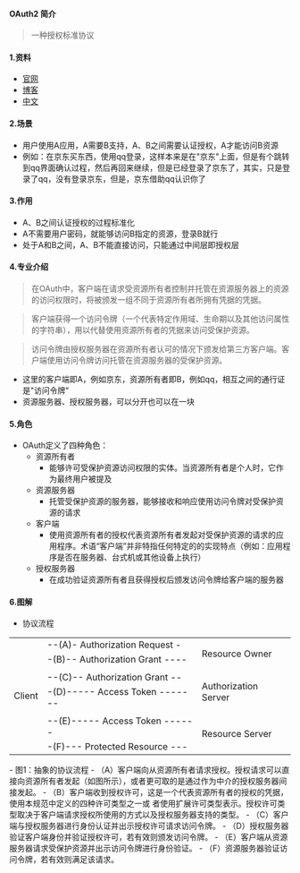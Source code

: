#### OAuth2 简介
> 一种授权标准协议

#### 1.资料
  - [官网](https:www.baidu.com)
  - [博客](http://www.ruanyifeng.com/blog/2014/05/oauth_2_0.html)
  - [中文](http://colobu.com/2017/04/28/oauth2-rfc6749/?utm_source=tuicool&utm_medium=referral)

#### 2.场景
  - 用户使用A应用，A需要B支持，A、B之间需要认证授权，A才能访问B资源
  - 例如：在京东买东西，使用qq登录，这样本来是在"京东"上面，但是有个跳转到qq界面确认过程，然后再回来继续，但是已经登录了京东了，其实，只是登录了qq，没有登录京东，但是，京东借助qq认识你了

#### 3.作用
  - A、B之间认证授权的过程标准化
  - A不需要用户密码，就能够访问B指定的资源，登录B就行
  - 处于A和B之间，A、B不能直接访问，只能通过中间层即授权层

#### 4.专业介绍
> 在OAuth中，客户端在请求受资源所有者控制并托管在资源服务器上的资源的访问权限时，将被颁发一组不同于资源所有者所拥有凭据的凭据。

> 客户端获得一个访问令牌（一个代表特定作用域、生命期以及其他访问属性的字符串），用以代替使用资源所有者的凭据来访问受保护资源。

> 访问令牌由授权服务器在资源所有者认可的情况下颁发给第三方客户端。客户端使用访问令牌访问托管在资源服务器的受保护资源。

  - 这里的客户端即A，例如京东，资源所有者即B，例如qq，相互之间的通行证是"访问令牌"
  - 资源服务器、授权服务器，可以分开也可以在一块

#### 5.角色
  - OAuth定义了四种角色：
    - 资源所有者
      - 能够许可受保护资源访问权限的实体。当资源所有者是个人时，它作为最终用户被提及
    - 资源服务器
      - 托管受保护资源的服务器，能够接收和响应使用访问令牌对受保护资源的请求
    - 客户端
      - 使用资源所有者的授权代表资源所有者发起对受保护资源的请求的应用程序。术语“客户端”并非特指任何特定的的实现特点（例如：应用程序是否在服务器、台式机或其他设备上执行）
    - 授权服务器
      - 在成功验证资源所有者且获得授权后颁发访问令牌给客户端的服务器

#### 6.图解
  - 协议流程
  <table>
    <tr>
      <td rowspan="8">Client</td>
      <td>--(A)- Authorization Request -</td>
      <td rowspan="3">Resource Owner</td>
    </tr>
    <tr>
      <td>-(B)-- Authorization Grant ----</td>
    </tr>
    <tr>
      <td></td>
    </tr>
    <tr>
      <td>--(C)-- Authorization Grant --</td>
      <td rowspan="3">Authorization Server</td>
    </tr>
    <tr>
      <td>-(D)----- Access Token -------</td>
    </tr>
    <tr>
      <td></td>
    </tr>
    <tr>
      <td>--(E)----- Access Token ------</td>
      <td rowspan="2">Resource Server</td>
    </tr>
    <tr>
      <td>-(F)--- Protected Resource ---</td>
    </tr>
  </table>
  - 图1：抽象的协议流程
    - （A）客户端向从资源所有者请求授权。授权请求可以直接向资源所有者发起（如图所示），或者更可取的是通过作为中介的授权服务器间接发起。
    - （B）客户端收到授权许可，这是一个代表资源所有者的授权的凭据，使用本规范中定义的四种许可类型之一或 者使用扩展许可类型表示。授权许可类型取决于客户端请求授权所使用的方式以及授权服务器支持的类型。
    - （C）客户端与授权服务器进行身份认证并出示授权许可请求访问令牌。
    - （D）授权服务器验证客户端身份并验证授权许可，若有效则颁发访问令牌。
    - （E）客户端从资源服务器请求受保护资源并出示访问令牌进行身份验证。
    - （F）资源服务器验证访问令牌，若有效则满足该请求。

